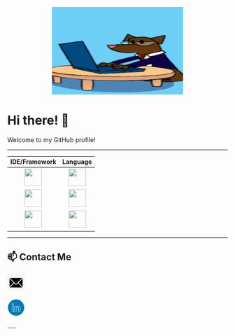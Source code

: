 <p align="center">
  <img width="300" height="200" src="DogOnLaptop.gif">
</p>

# Hi there! 👋

Welcome to my GitHub profile!  

---
| IDE/Framework| Language |
| :----: |:----:|
| <a href="https://rubyonrails.org/" target="_blank"><img width="40" height="40" src="/icons/rubyonrails.png"></a>  | <a href="https://www.ruby-lang.org/en/" target="_blank"><img width="40" height="40" src="/icons/ruby.png"></a>  | 
|<a href="https://dotnet.microsoft.com/en-us/download" target="_blank"><img width="40" height="40" src="/icons/netcore.png"></a>   | <a href="https://en.wikipedia.org/wiki/C_Sharp_(programming_language)" target="_blank"><img width="40" height="40" src="/icons/csharp.png"></a>   |
|<a href="https://unity.com/" target="_blank"><img width="40" height="40" src="/icons/unity.png"></a>   | <a href="https://en.wikipedia.org/wiki/C_Sharp_(programming_language)" target="_blank"><img width="40" height="40" src="/icons/csharp.png"></a>   |

---
## 📫 Contact Me  
<p align="left">
  <a href="abuahamedrafi@gmail.com" target="_blank"><img width="40" height="40" src="/icons/images.png"></a>
</p>
<p align="left">
  <a href="https://www.linkedin.com/in/abuahamedrafi/" target="_blank"><img width="40" height="40" src="/icons/linkedIn.png"></a>
</p>
---
